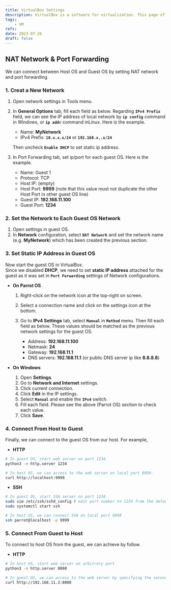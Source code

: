 ```yaml
---
title: VirtualBox Settings
description: VirtualBox is a software for virtualization. This page offers how to configure some settings.
tags:
    - VM
refs:
date: 2023-07-26
draft: false
---
```


## NAT Network & Port Forwarding

We can connect between Host OS and Guest OS by setting NAT network and port forwarding.

### 1. Creat a New Network

1. Open network settings in Tools menu.
2. In **General Options** tab, fill each field as below. Regarding **`IPv4 Prefix`** field, we can see the IP address of local network by **`ip config`** command in Windows, or **`ip addr`** command inLinux. Here is the example.  

    - Name: **MyNetwork**
    - IPv4 Prefix: **`10.x.x.x/24`** or **`192.168.x..x/24`**
    
    Then uncheck **`Enable DHCP`** to set static ip address.
    
3. In Port Forwarding tab, set ip/port for each guest OS. Here is the example.  

    - Name: Guest 1
    - Protocol: TCP
    - Host IP: (empty)
    - Host Port: **9999** (note that this value must not duplicate the other Host Port in other guest OS line)
    - Guest IP: **192.168.11.100**
    - Guest Port: **1234**

### 2. Set the Network to Each Guest OS Network

1. Open settings in guest OS.
2. In **Network** configuration, select **`NAT Network`** and set the network name (e.g. **MyNetwork**) which has been created the previous section.

### 3. Set Static IP Address in Guest OS

Now start the guest OS in VirtualBox.  
Since we disabled **DHCP**, we need to set **static IP address** attached for the guest as it was set in **`Port Forwarding`** settings of Network configurations.  

- **On Parrot OS**

    1. Right-click on the network icon at the top-right on screen.
    2. Select a connection name and click on the settings icon at the bottom.
    3. Go to **IPv4 Settings** tab, select **`Manual`** in **`Method`** menu. Then fill each field as below. These values should be matched as the previous network settings for the guest OS.

        - Address: **192.168.11.100**
        - Netmask: **24**
        - Gateway: **192.168.11.1**
        - DNS servers: **192.168.11.1** (or public DNS server ip like **8.8.8.8**)

- **On Windows**

    1. Open **Settings**.
    2. Go to **Network and Internet** settings.
    3. Click current connection.
    4. Click **Edit** in the IP settings.
    5. Select **`Manual`** and enable the **`IPv4`** switch.
    6. Fill each field. Please see the above (Parrot OS) section to check each value.
    7. Click **Save**.

### 4. Connect From Host to Guest

Finally, we can connect to the guest OS from our host. For example,

- **HTTP**

```bash
# In guest OS, start web server on port 1234.
python3 -m http.server 1234

# In host OS, we can access to the web server on local port 9999.
curl http://localhost:9999
```

- **SSH**

```bash
# In guest OS, start SSH server on port 1234.
sudo vim /etc/ssh/sshd_config # edit port number to 1234 from the default port 22.
sudo systemctl start ssh

# In host OS, we can connect SSH on local port 9999
ssh parrot@localhost -p 9999
```

### 5. Connect From Guest to Host

To connect to host OS from the guest, we can achieve by follow.

- **HTTP**

```bash
# In host OS, start web server on arbitrary port
python3 -m http.server 8000

# In guest OS, we can access to the web server by specifying the second ip address (x.x.x.2) in local network.
curl http://192.168.11.2:8000
```
